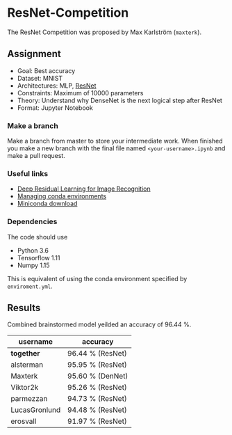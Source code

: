 # ResNet-Competition
The ResNet Competition was proposed by Max Karlström (`maxterk`).

## Assignment
* Goal: Best accuracy
* Dataset: MNIST
* Architectures: MLP, [ResNet](https://arxiv.org/abs/1512.03385)
* Constraints: Maximum of 10000 parameters
* Theory: Understand why DenseNet is the next logical step after ResNet
* Format: Jupyter Notebook

### Make a branch
Make a branch from master to store your intermediate work. When finished you make a new branch with the final file named `<your-username>.ipynb` and make a pull request.

### Useful links
* [Deep Residual Learning for Image Recognition](https://arxiv.org/abs/1512.03385)
* [Managing conda environments](https://conda.io/docs/user-guide/tasks/manage-environments.html)
* [Miniconda download](https://conda.io/miniconda.html)

### Dependencies
The code should use
* Python 3.6
* Tensorflow 1.11
* Numpy 1.15

This is equivalent of using the conda environment specified by `enviroment.yml`.

## Results
Combined brainstormed model yeilded an accuracy of 96.44 %.

| username      | accuracy |
| ------------- | ------------- |
| **together**  | 96.44 %  (ResNet) |
| alsterman     | 95.95 %  (ResNet) |
| Maxterk       | 95.60 %  (DenNet) |
| Viktor2k      | 95.26 %  (ResNet) |
| parmezzan     | 94.73 %  (ResNet) |
| LucasGronlund | 94.48 %  (ResNet) |
| erosvall      | 91.97 %  (ResNet) |

